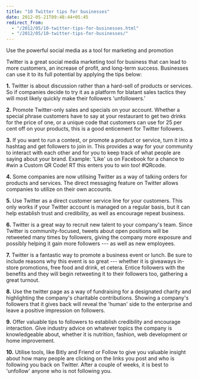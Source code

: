 ```yaml
---
title: "10 Twitter tips for businesses"
date: 2012-05-21T09:48:44+05:45
redirect_from:
  - "/2012/05/10-twitter-tips-for-businesses.html"
  - "/2012/05/10-twitter-tips-for-businesses/"
---
```


<p class="lead">Use the powerful social media as a tool for marketing and promotion</p>

Twitter is a great social media marketing tool for business that can lead to more customers, an increase of profit, and long-term success. Businesses can use it to its full potential by applying the tips below:

**1.** Twitter is about discussion rather than a hard-sell of products or services. So if companies decide to try it as a platform for blatant sales tactics they will most likely quickly make their followers 'unfollowers.'

**2.** Promote Twitter-only sales and specials on your account. Whether a special phrase customers have to say at your restaurant to get two drinks for the price of one, or a unique code that customers can use for 25 per cent off on your products, this is a good enticement for Twitter followers.

**3.** If you want to run a contest, or promote a product or service, turn it into a hashtag and get followers to join in. This provides a way for your community to interact with each other and for you to keep track of what people are saying about your brand. Example: 'Like' us on Facebook for a chance to #win a Custom QR Code! RT this enters you to win too! #QRcode.

**4.** Some companies are now utilising Twitter as a way of talking orders for products and services. The direct messaging feature on Twitter allows companies to utilize on their own accounts.

**5.** Use Twitter as a direct customer service line for your customers. This only works if your Twitter account is managed on a regular basis, but it can help establish trust and credibility, as well as encourage repeat business.

**6.** Twitter is a great way to recruit new talent to your company's team. Since Twitter is community-focused, tweets about open positions will be retweeted many times by followers, giving the company more exposure and possibly helping it gain more followers --- as well as new employees.

**7.** Twitter is a fantastic way to promote a business event or lunch. Be sure to include reasons why this event is so great --- whether it is giveaways in-store promotions, free food and drink, et cetera. Entice followers with the benefits and they will begin retweeting it to their followers too, gathering a great turnout.

**8.** Use the twitter page as a way of fundraising for a designated charity and highlighting the company's charitable contributions. Showing a company's followers that it gives back will reveal the 'human' side to the enterprise and leave a positive impression on followers.

**9.** Offer valuable tips to followers to establish credibility and encourage interaction. Give industry advice on whatever topics the company is knowledgeable about, whether it is nutrition, fashion, web development or home improvement.

**10.** Utilise tools, like Bitly and Friend or Follow to give you valuable insight about how many people are clicking on the links you post and who is following you back on Twitter. After a couple of weeks, it is best to 'unfollow' anyone who is not following you.

